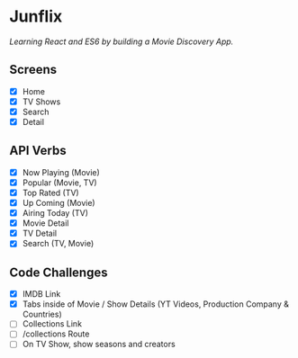 # **Junflix**

_Learning React and ES6 by building a Movie Discovery App._

## Screens

- [x] Home
- [x] TV Shows
- [x] Search
- [x] Detail

## API Verbs

- [x] Now Playing (Movie)
- [x] Popular (Movie, TV)
- [x] Top Rated (TV)
- [x] Up Coming (Movie)
- [x] Airing Today (TV)
- [x] Movie Detail
- [x] TV Detail
- [x] Search (TV, Movie)

## Code Challenges

- [x] IMDB Link
- [x] Tabs inside of Movie / Show Details (YT Videos, Production Company & Countries)
- [ ] Collections Link
- [ ] /collections Route
- [ ] On TV Show, show seasons and creators